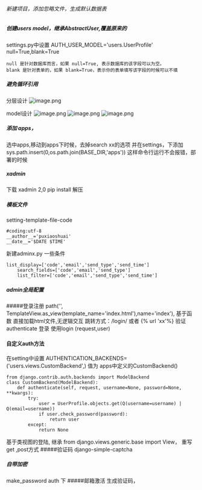 ###### 新建项目，添加忽略文件，生成默认数据表
##### 创建users  model，继承AbstractUser,覆盖原来的
 settings.py中设置  AUTH_USER_MODEL='users.UserProfile'
 null=True,blank=True
 ```
null 是针对数据库而言，如果 null=True, 表示数据库的该字段可以为空。
blank 是针对表单的，如果 blank=True，表示你的表单填写该字段的时候可以不填
```
##### 避免循环引用
分层设计
![image.png](https://upload-images.jianshu.io/upload_images/4908477-b1fb780f8a2bcc7b.png?imageMogr2/auto-orient/strip%7CimageView2/2/w/400)

model设计
![image.png](https://upload-images.jianshu.io/upload_images/4908477-05cfeeabd121631b.png?imageMogr2/auto-orient/strip%7CimageView2/2/w/400)
![image.png](https://upload-images.jianshu.io/upload_images/4908477-615e2876300659dc.png?imageMogr2/auto-orient/strip%7CimageView2/2/w/400)
![image.png](https://upload-images.jianshu.io/upload_images/4908477-cb14ea14d217807e.png?imageMogr2/auto-orient/strip%7CimageView2/2/w/400)
##### 添加 apps，
选中apps,移动到apps下时候，去掉search xx的选项
并在settings，下添加sys.path.insert(0,os.path.join(BASE_DIR,'apps'))
这样命令行运行不会报错，部署的时候
##### xadmin
下载 xadmin 2,0   pip install 解压
##### 模板文件
setting-template-file-code  
```
#coding:utf-8
__author__='puxiaoshuai'
__date__='$DATE $TIME'

```
新建adminx.py
一些条件
```
list_display=['code','email','send_type','send_time']
    search_fields=['code','email','send_type']
    list_filter=['code','email','send_type','send_time']
```
##### admin全局配置
#####登录注册
path('', TemplateView.as_view(template_name='index.html'),name='index'),
基于函数
直接加载html文件,无逻辑交互
跳转方式：/login/   或者 {% url 'xx'%}
验证 authenticate
登录  使用login (request,user)
#### 自定义auth方法
在setting中设置 
AUTHENTICATION_BACKENDS= ('users.views.CustomBackend',)
值为 apps中定义的CustomBackend()
```
from django.contrib.auth.backends import ModelBackend
class CustomBackend(ModelBackend):
    def authenticate(self, request, username=None, password=None, **kwargs):
        try:
            user = UserProfile.objects.get(Q(username=username) | Q(email=username))
            if user.check_password(password):
                return user
        except:
            return None
```
基于类视图的登陆,
继承 from django.views.generic.base import  View，
重写 get ,post方式
#####验证码  django-simple-captcha
##### 自带加密
make_password  auth 下
#####邮箱激活
生成验证码，
